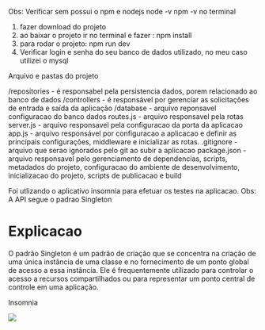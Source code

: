 Obs: Verificar sem possui o npm e nodejs
node -v
npm -v 
no terminal


1) fazer download do projeto
2) ao baixar o projeto ir no terminal e fazer :
npm install 
3) para rodar o projeto: npm run dev 
4) Verificar login e senha do seu banco de dados utilizado, no meu caso utilizei o mysql

Arquivo e pastas do projeto 

/repositories - é responsabel pela persistencia dados, porem relacionado ao banco de dados
/controllers - é responsável por gerenciar as solicitações de entrada e saída da aplicação 
/database - arquivo reponsavel configuracao do banco dados 
routes.js - arquivo responsavel pela rotas
server.js - arquivo responsavel pela configuracao da porta da aplicacao
app.js -  arquivo responsável por configuracao a aplicacao e definir as principais configurações, middleware e inicializar as rotas.
.gitignore - arquivo que serao ignorados pelo git ao subir a aplicacao
package.json - arquivo responsavel pelo gerenciamento de dependencias, scripts, metadados do projeto,
configuracao do ambiente de desenvolvimento, inicializacao do projeto, scripts de publicacao e build


Foi utlizando o aplicativo insomnia para efetuar os testes na aplicacao.
Obs: A API segue o padrao Singleton 

# Explicacao
O padrão Singleton é um padrão de criação que se concentra na criação de uma única instância de uma classe e no fornecimento de um ponto global de acesso a essa instância. Ele é frequentemente utilizado para controlar o acesso a recursos compartilhados ou para representar um ponto central de controle em uma aplicação.

Insomnia

 ![](https://imgur.com/a/Ntq8LnI)

